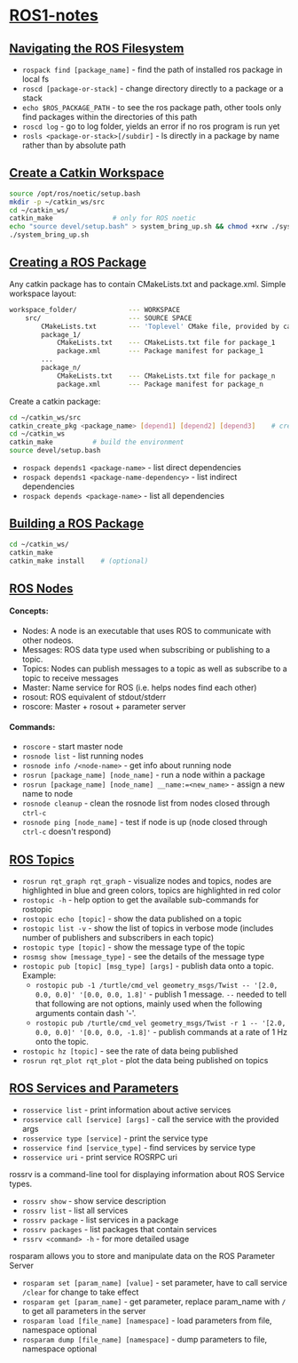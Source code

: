 # [ROS1-notes](https://wiki.ros.org/ROS/Tutorials)

## [Navigating the ROS Filesystem](https://wiki.ros.org/ROS/Tutorials/NavigatingTheFilesystem)

- `rospack find [package_name]` - find the path of installed ros package in local fs
- `roscd [package-or-stack]` - change directory directly to a package or a stack
- `echo $ROS_PACKAGE_PATH` - to see the ros package path, other tools only find packages within the directories of this path
- `roscd log` - go to log folder, yields an error if no ros program is run yet
- `rosls <package-or-stack>[/subdir]` - ls directly in a package by name rather than by absolute path

## [Create a Catkin Workspace](https://wiki.ros.org/catkin/Tutorials/create_a_workspace)

~~~bash
source /opt/ros/noetic/setup.bash
mkdir -p ~/catkin_ws/src
cd ~/catkin_ws/
catkin_make               # only for ROS noetic
echo "source devel/setup.bash" > system_bring_up.sh && chmod +xrw ./system_bring_up.sh
./system_bring_up.sh
~~~

## [Creating a ROS Package](https://wiki.ros.org/ROS/Tutorials/CreatingPackage)

Any catkin package has to contain CMakeLists.txt and package.xml. Simple workspace layout:
~~~bash
workspace_folder/             --- WORKSPACE
    src/                      --- SOURCE SPACE
        CMakeLists.txt        --- 'Toplevel' CMake file, provided by catkin
        package_1/
            CMakeLists.txt    --- CMakeLists.txt file for package_1
            package.xml       --- Package manifest for package_1
        ...
        package_n/
            CMakeLists.txt    --- CMakeLists.txt file for package_n
            package.xml       --- Package manifest for package_n
~~~
Create a catkin package:
~~~bash
cd ~/catkin_ws/src
catkin_create_pkg <package_name> [depend1] [depend2] [depend3]    # create package with dependencies
cd ~/catkin_ws
catkin_make          # build the environment
source devel/setup.bash
~~~
- `rospack depends1 <package-name>` - list direct dependencies
- `rospack depends1 <package-name-dependency>` - list indirect dependencies
- `rospack depends <package-name>` - list all dependencies

## [Building a ROS Package](https://wiki.ros.org/ROS/Tutorials/BuildingPackages)

~~~bash
cd ~/catkin_ws/
catkin_make
catkin_make install    # (optional)
~~~

## [ROS Nodes](https://wiki.ros.org/ROS/Tutorials/UnderstandingNodes)
#### Concepts:
- Nodes: A node is an executable that uses ROS to communicate with other nodeos.
- Messages: ROS data type used when subscribing or publishing to a topic.
- Topics: Nodes can publish messages to a topic as well as subscribe to a topic to receive messages
- Master: Name service for ROS (i.e. helps nodes find each other)
- rosout: ROS equivalent of stdout/stderr
- roscore: Master + rosout + parameter server
#### Commands:
- `roscore` - start master node
- `rosnode list` - list running nodes
- `rosnode info /<node-name>` - get info about running node
- `rosrun [package_name] [node_name]` - run a node within a package
- `rosrun [package_name] [node_name] __name:=<new_name>` - assign a new name to node
- `rosnode cleanup` - clean the rosnode list from nodes closed through `ctrl-c`
- `rosnode ping [node_name]` - test if node is up (node closed through `ctrl-c` doesn't respond)

## [ROS Topics](https://wiki.ros.org/ROS/Tutorials/UnderstandingTopics)
- `rosrun rqt_graph rqt_graph` - visualize nodes and topics, nodes are highlighted in blue and green colors, topics are highlighted in red color
- `rostopic -h` - help option to get the available sub-commands for rostopic
- `rostopic echo [topic]` - show the data published on a topic
- `rostopic list -v` - show the list of topics in verbose mode (includes number of publishers and subscribers in each topic)
- `rostopic type [topic]` - show the message type of the topic
- `rosmsg show [message_type]` - see the details of the message type
- `rostopic pub [topic] [msg_type] [args]` - publish data onto a topic. Example:
    - `rostopic pub -1 /turtle/cmd_vel geometry_msgs/Twist -- '[2.0, 0.0, 0.0]' '[0.0, 0.0, 1.8]'` - publish 1 message. `--` needed to tell that following are not options, mainly used when the following arguments contain dash '-'.
    - `rostopic pub /turtle/cmd_vel geometry_msgs/Twist -r 1 -- '[2.0, 0.0, 0.0]' '[0.0, 0.0, -1.8]'` - publish commands at a rate of 1 Hz onto the topic.
- `rostopic hz [topic]` - see the rate of data being published
- `rosrun rqt_plot rqt_plot` - plot the data being published on topics
## [ROS Services and Parameters](https://wiki.ros.org/ROS/Tutorials/UnderstandingServicesParams)
- `rosservice list` - print information about active services
- `rosservice call [service] [args]` - call the service with the provided args
- `rosservice type [service]` - print the service type
- `rosservice find [service_type]` - find services by service type
- `rosservice uri` - print service ROSRPC uri

rossrv is a command-line tool for displaying information about ROS Service types.
- `rossrv show` - show service description
- `rossrv list` - list all services
- `rossrv package` - list services in a package
- `rossrv packages` - list packages that contain services
- `rssrv <command> -h` - for more detailed usage

rosparam allows you to store and manipulate data on the ROS Parameter Server
- `rosparam set [param_name] [value]` - set parameter, have to call service `/clear` for change to take effect
- `rosparam get [param_name]` - get parameter, replace param_name with `/` to get all parameters in the server
- `rosparam load [file_name] [namespace]` - load parameters from file, namespace optional
- `rosparam dump [file_name] [namespace]` - dump parameters to file, namespace optional


